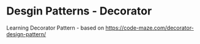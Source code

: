 # Desgin Patterns - Decorator
Learning Decorator Pattern - based on https://code-maze.com/decorator-design-pattern/
